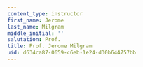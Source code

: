 ```yaml
---
content_type: instructor
first_name: Jerome
last_name: Milgram
middle_initial: ''
salutation: Prof.
title: Prof. Jerome Milgram
uid: d634ca87-0659-c6eb-1e24-d30b644757bb
---
```

